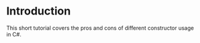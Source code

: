 Introduction
============
This short tutorial covers the pros and cons of different constructor usage in C#.

